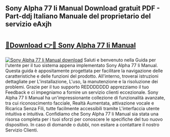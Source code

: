 ## Sony Alpha 77 Ii Manual Download gratuit PDF - Part-ddj Italiano Manuale del proprietario del servizio eAxjh

# <h2><a href="http://dfb4n0h.blite.top/?on=Sony+Alpha+77+Ii+Manual">🔗Download 👉🔴 Sony Alpha 77 Ii Manual</a></h2>

[![Sony Alpha 77 Ii Manual download](https://i.imgur.com/lujVjoI.png)](http://dfb4n0h.blite.top/?on=Sony+Alpha+77+Ii+Manual)
Saluti e benvenuto nella Guida per l'utente per il tuo sistema appena implementato Sony Alpha 77 Ii Manual. Questa guida è appositamente progettata per facilitare la navigazione delle caratteristiche e delle funzioni del prodotto. All'interno, troverai istruzioni dettagliate per L'installazione, L'uso, la manutenzione e la risoluzione dei problemi. Grazie per il tuo supporto REDDDDDDD apprezziamo il tuo Feedback e ci impegniamo a fornire un servizio clienti eccezionale. Sony Alpha 77 Ii Manual ha un'impressionante collezione di funzionalità avanzate, tra cui riconoscimento facciale, Realtà Aumentata, attivazione vocale e Ricarica Senza Fili, tutte facilmente accessibili tramite L'interfaccia utente intuitiva e intuitiva. Confidiamo che Sony Alpha 77 Ii Manual sia stata una risorsa completa per i tuoi sforzi per conoscere le specifiche del tuo nuovo dispositivo. In caso di domande o dubbi, non esitare a contattare il nostro Servizio Clienti.

